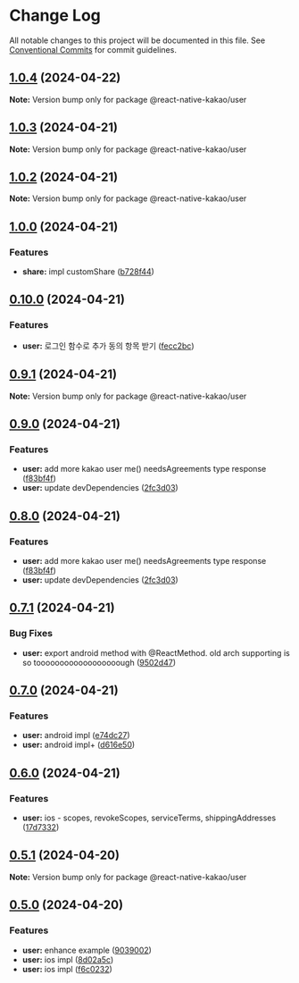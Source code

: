 # Change Log

All notable changes to this project will be documented in this file.
See [Conventional Commits](https://conventionalcommits.org) for commit guidelines.

## [1.0.4](https://github.com/mj-studio-library/react-native-kakao/compare/v1.0.3...v1.0.4) (2024-04-22)

**Note:** Version bump only for package @react-native-kakao/user

## [1.0.3](https://github.com/mj-studio-library/react-native-kakao/compare/v1.0.2...v1.0.3) (2024-04-21)

**Note:** Version bump only for package @react-native-kakao/user

## [1.0.2](https://github.com/mj-studio-library/react-native-kakao/compare/v1.0.1...v1.0.2) (2024-04-21)

**Note:** Version bump only for package @react-native-kakao/user

## [1.0.0](https://github.com/mj-studio-library/react-native-kakao/compare/v0.10.0...v1.0.0) (2024-04-21)

### Features

* **share:** impl customShare ([b728f44](https://github.com/mj-studio-library/react-native-kakao/commit/b728f441023eda0cdf22f26e8b77e79d3d77ad75))

## [0.10.0](https://github.com/mj-studio-library/react-native-kakao/compare/v0.9.1...v0.10.0) (2024-04-21)

### Features

* **user:** 로그인 함수로 추가 동의 항목 받기 ([fecc2bc](https://github.com/mj-studio-library/react-native-kakao/commit/fecc2bc103504496ca9e9d90c471e421b9ae654b))

## [0.9.1](https://github.com/mj-studio-library/react-native-kakao/compare/v0.9.0...v0.9.1) (2024-04-21)

**Note:** Version bump only for package @react-native-kakao/user

## [0.9.0](https://github.com/mj-studio-library/react-native-kakao/compare/v0.7.1...v0.9.0) (2024-04-21)

### Features

* **user:** add more kakao user me() needsAgreements type response ([f83bf4f](https://github.com/mj-studio-library/react-native-kakao/commit/f83bf4fcb459fbfcd495497a19c74bdffc5b8f56))
* **user:** update devDependencies ([2fc3d03](https://github.com/mj-studio-library/react-native-kakao/commit/2fc3d03ab13fe8f0f79c912cd7d1f12afd8a388d))

## [0.8.0](https://github.com/mj-studio-library/react-native-kakao/compare/v0.7.1...v0.8.0) (2024-04-21)

### Features

* **user:** add more kakao user me() needsAgreements type response ([f83bf4f](https://github.com/mj-studio-library/react-native-kakao/commit/f83bf4fcb459fbfcd495497a19c74bdffc5b8f56))
* **user:** update devDependencies ([2fc3d03](https://github.com/mj-studio-library/react-native-kakao/commit/2fc3d03ab13fe8f0f79c912cd7d1f12afd8a388d))

## [0.7.1](https://github.com/mj-studio-library/react-native-kakao/compare/v0.7.0...v0.7.1) (2024-04-21)

### Bug Fixes

- **user:** export android method with @ReactMethod. old arch supporting is so toooooooooooooooooough ([9502d47](https://github.com/mj-studio-library/react-native-kakao/commit/9502d47de7193f0533ba04590e18a7b2da2eb4c0))

## [0.7.0](https://github.com/mj-studio-library/react-native-kakao/compare/v0.6.0...v0.7.0) (2024-04-21)

### Features

- **user:** android impl ([e74dc27](https://github.com/mj-studio-library/react-native-kakao/commit/e74dc271df43653d38179e2f7224167e3198c2a2))
- **user:** android impl+ ([d616e50](https://github.com/mj-studio-library/react-native-kakao/commit/d616e50beb7cb61a17c609f04a4f63d5b8f375b6))

## [0.6.0](https://github.com/mj-studio-library/react-native-kakao/compare/v0.5.1...v0.6.0) (2024-04-21)

### Features

- **user:** ios - scopes, revokeScopes, serviceTerms, shippingAddresses ([17d7332](https://github.com/mj-studio-library/react-native-kakao/commit/17d73321c1a32d8dd2c00c4d3db3f6dc9a067a59))

## [0.5.1](https://github.com/mj-studio-library/react-native-kakao/compare/v0.5.0...v0.5.1) (2024-04-20)

**Note:** Version bump only for package @react-native-kakao/user

## [0.5.0](https://github.com/mj-studio-library/react-native-kakao/compare/v0.4.0...v0.5.0) (2024-04-20)

### Features

- **user:** enhance example ([9039002](https://github.com/mj-studio-library/react-native-kakao/commit/9039002fc4410c55bcc83d32776f4722ad9212be))
- **user:** ios impl ([8d02a5c](https://github.com/mj-studio-library/react-native-kakao/commit/8d02a5cd8e1c941700b900b7023415af8b23de80))
- **user:** ios impl ([f6c0232](https://github.com/mj-studio-library/react-native-kakao/commit/f6c0232da9c60c589b3fdca3648dc56a2e960271))

